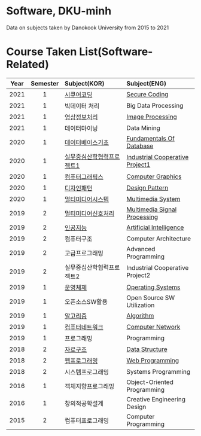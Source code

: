 # Software, DKU-minh
Data on subjects taken by Danokook University from 2015 to 2021

# Course Taken List(Software-Related)

 Year |  Semester | Subject(KOR) | Subject(ENG) 
 :---: | :---: | :--- | :--- 
2021 | 1 | [시큐어코딩](https://github.com/m1nnh/DKU-minh/tree/master/시큐어코딩) | [Secure Coding](https://github.com/m1nnh/DKU-minh/tree/master/시큐어코딩) 
2021 | 1 | 빅데이터 처리 | Big Data Processing 
2021 | 1 | [영상정보처리](https://github.com/m1nnh/DKU-minh/tree/master/영상정보처리) | [Image Processing](https://github.com/m1nnh/DKU-minh/tree/master/영상정보처리) 
2021 | 1 | 데이터마이닝 | Data Mining 
2020 | 1 | [데이터베이스기초](https://github.com/m1nnh/DKU-minh/tree/master/데이터베이스) | [Fundamentals Of Database](https://github.com/m1nnh/DKU-minh/tree/master/데이터베이스) 
2020 | 1 | [실무중심산학협력프로젝트1](https://github.com/m1nnh/LookForClothes) | [Industrial Cooperative Project1](https://github.com/m1nnh/LookForClothes) 
2020 | 1 | [컴퓨터그래픽스](https://github.com/m1nnh/DKU-minh/tree/master/컴퓨터그래픽스) | [Computer Graphics](https://github.com/m1nnh/DKU-minh/tree/master/컴퓨터그래픽스) 
2020 | 1 | [디자인패턴](https://github.com/m1nnh/DKU-minh/tree/master/디자인패턴) | [Design Pattern](https://github.com/m1nnh/DKU-minh/tree/master/디자인패턴) 
2020 | 1 | [멀티미디어시스템](https://github.com/m1nnh/DKU-minh/tree/master/멀티미디어시스템) | [Multimedia System](https://github.com/m1nnh/DKU-minh/tree/master/멀티미디어시스템) 
2019 | 2 | [멀티미디어신호처리](https://github.com/m1nnh/DKU-minh/tree/master/멀티미디어신호처리) | [Multimedia Signal Processing](https://github.com/m1nnh/DKU-minh/tree/master/멀티미디어신호처리) 
2019 | 2 | [인공지능](https://github.com/m1nnh/DKU-minh/tree/master/인공지능) | [Artificial Intelligence](https://github.com/m1nnh/DKU-minh/tree/master/인공지능) 
2019 | 2 | 컴퓨터구조 | Computer Architecture 
2019 | 2 | 고급프로그래밍 | Advanced Programming 
2019 | 2 | 실무중심산학협력프로젝트2 | Industrial Cooperative Project2 
2019 | 1 | [운영체제](https://github.com/m1nnh/DKU-minh/tree/master/운영체제) | [Operating Systems](https://github.com/m1nnh/DKU-minh/tree/master/운영체제) 
2019 | 1 | 오픈소스SW활용 | Open Source SW Utilization 
2019 | 1 | [알고리즘](https://github.com/m1nnh/DKU-minh/tree/master/알고리즘) | [Algorithm](https://github.com/m1nnh/DKU-minh/tree/master/알고리즘) 
2019 | 1 | [컴퓨터네트워크](https://github.com/m1nnh/DKU-minh/tree/master/컴퓨터네트워크) | [Computer Network](https://github.com/m1nnh/DKU-minh/tree/master/컴퓨터네트워크) 
2019 | 1 | 프로그래밍 | Programming 
2018 | 2 | [자료구조](https://github.com/m1nnh/DKU-minh/tree/master/자료구조) | [Data Structure](https://github.com/m1nnh/DKU-minh/tree/master/자료구조) 
2018 | 2 | [웹프로그래밍](https://github.com/m1nnh/DKU-minh/tree/master/웹프로그래밍) | [Web Programming](https://github.com/m1nnh/DKU-minh/tree/master/웹프로그래밍) 
2018 | 2 | 시스템프로그래밍 | Systems Programming 
2016 | 1 | 객체지향프로그래밍 | Object-Oriented Programming 
2016 | 1 | 창의적공학설계 | Creative Engineering Design 
2015 | 2 | 컴퓨터프로그래밍 | Computer Programming 
